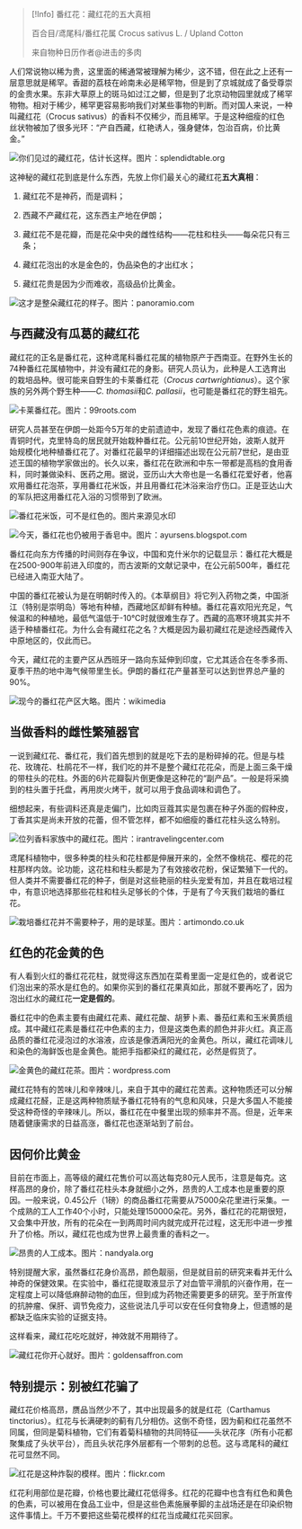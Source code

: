 > [!Info]
> 番红花：藏红花的五大真相
> 
> 百合目/鸢尾科/番红花属 Crocus sativus L. / Upland Cotton
> 
> 来自物种日历作者@进击的多肉


人们常说物以稀为贵，这里面的稀通常被理解为稀少，这不错，但在此之上还有一层意思就是稀罕。香甜的荔枝在岭南未必是稀罕物，但是到了京城就成了备受尊崇的金贵水果。东非大草原上的斑马如过江之鲫，但是到了北京动物园里就成了稀罕物物。相对于稀少，稀罕更容易影响我们对某些事物的判断。而对国人来说，一种叫藏红花（Crocus sativus）的香料不仅稀少，而且稀罕。于是这种细瘦的红色丝状物被加了很多光环：“产自西藏，红艳诱人，强身健体，包治百病，价比黄金。”

![你们见过的藏红花，估计长这样。图片：splendidtable.org](/imgs/plants/flower/Crocus/藏红花.jpg)

这神秘的藏红花到底是什么东西，先放上你们最关心的藏红花**五大真相**：

1. 藏红花不是神药，而是调料；

2. 西藏不产藏红花，这东西主产地在伊朗；

3. 藏红花不是花瓣，而是花朵中央的雌性结构——花柱和柱头——每朵花只有三条；

4. 藏红花泡出的水是金色的，伪品染色的才出红水；

5. 藏红花贵是因为少而难收，高级品价比黄金。

![这才是整朵藏红花的样子。图片：panoramio.com](/imgs/plants/flower/Crocus/整朵藏红花的样子.jpg)



## 与西藏没有瓜葛的藏红花

藏红花的正名是番红花，这种鸢尾科番红花属的植物原产于西南亚。在野外生长的74种番红花属植物中，并没有藏红花的身影。研究人员认为，此种是人工选育出的栽培品种。很可能来自野生的卡莱番红花（*Crocus cartwrightianus*）。这个家族的另外两个野生种——*C. thomasii*和*C. pallasii*，也可能是番红花的野生祖先。

![卡莱番红花。图片：99roots.com](/imgs/plants/flower/Crocus/c8be41d135a84cfdaf53317e76cd4c97_th.jpg)


研究人员甚至在伊朗一处距今5万年的史前遗迹中，发现了番红花色素的痕迹。在青铜时代，克里特岛的居民就开始栽种番红花。公元前10世纪开始，波斯人就开始规模化地种植番红花了。对番红花最早的详细描述出现在公元前7世纪，是由亚述王国的植物学家做出的。长久以来，番红花在欧洲和中东一带都是高档的食用香料，同时兼做染料、医药之用。据说，亚历山大大帝也是一名番红花爱好者，他喜欢用番红花泡茶，享用番红花米饭，并且用番红花沐浴来治疗伤口。正是亚达山大的军队把这用番红花入浴的习惯带到了欧洲。

![番红花米饭，可不是红色的。图片来源见水印](/imgs/plants/flower/Crocus/1ade97fb1a46496a9b409c4fcb2e8a5f_th.jpg)

![今天，番红花也仍被用于香皂中。图片：ayursens.blogspot.com](/imgs/plants/flower/Crocus/6e086abf481c4aacb99032b19deff51c_th.jpg)

番红花向东方传播的时间则存在争议，中国和克什米尔的记载显示：番红花大概是在2500-900年前进入印度的，而古波斯的文献记录中，在公元前500年，番红花已经进入南亚大陆了。

中国的番红花被认为是在明朝时传入的。《本草纲目》将它列入药物之类，中国浙江（特别是崇明岛）等地有种植，西藏地区却鲜有种植。番红花喜欢阳光充足，气候温和的种植地，最低气温低于-10℃时就很难生存了。西藏的高寒环境其实并不适于种植番红花。为什么会有藏红花之名？大概是因为最初藏红花是途经西藏传入中原地区的，仅此而已。

今天，藏红花的主要产区从西班牙一路向东延伸到印度，它尤其适合在冬季多雨、夏季干热的地中海气候带里生长。伊朗的番红花产量甚至可以达到世界总产量的90%。

![现今的番红花产区大略。图片：wikimedia](/imgs/plants/flower/Crocus/006c9ae506e042529a077da7e28b7ccb_th.jpg)



## 当做香料的雌性繁殖器官

一说到藏红花、番红花，我们首先想到的就是吃下去的是粉碎掉的花。但是与桂花、玫瑰花、杜鹃花不一样，我们吃的并不是整个藏红花花朵，而是上面三条干燥的带柱头的花柱。外面的6片花瓣裂片倒更像是这种花的“副产品”。一般是将采摘到的柱头置于托盘，再用炭火烤干，就可以用于食品调味和调色了。

细想起来，有些调料还真是走偏门，比如肉豆蔻其实是包裹在种子外面的假种皮，丁香其实是尚未开放的花蕾，但不管怎样，都不如细瘦的番红花柱头这么特别。

![位列香料家族中的藏红花。图片：irantravelingcenter.com](/imgs/plants/flower/Crocus/9a25bb2634084d099e98131ff8748ec2_th.jpg)



鸢尾科植物中，很多种类的柱头和花柱都是伸展开来的，全然不像桃花、樱花的花柱那样内敛。论功能，这花柱和柱头都是为了有效接收花粉，保证繁殖下一代的。但人类并不需要番红花的种子，倒是对这些艳丽的柱头宠爱有加，并且在栽培过程中，有意识地选择那些花柱和柱头足够长的个体，于是有了今天我们栽培的番红花。

![栽培番红花并不需要种子，用的是球茎。图片：artimondo.co.uk](/imgs/plants/flower/Crocus/70505be1e4484e06803fc223aa3c9e8c_th.jpg)



## 红色的花金黄的色

有人看到火红的番红花花柱，就觉得这东西加在菜肴里面一定是红色的，或者说它们泡出来的茶水是红色的。如果你买到的番红花果真如此，那就不要再吃了，因为泡出红水的藏红花**一定是假的**。

番红花中的色素主要有由藏红花素、藏红花酸、胡萝卜素、番茄红素和玉米黄质组成。其中藏红花素是番红花中色素的主力，但是这类色素的颜色并非火红。真正高品质的番红花浸泡过的水溶液，应该是像洒满阳光的金黄色。所以，藏红花调味儿和染色的海鲜饭也是金黄色。能把手指都染红的藏红花，必然是假货了。

![金黄色的藏红花茶。图片：wordpress.com](/imgs/plants/flower/Crocus/24e29aa7b7db46a497eb5817e380947e_th.jpg)

藏红花特有的苦味儿和辛辣味儿，来自于其中的藏红花苦素。这种物质还可以分解成藏红花醛，正是这两种物质赋予番红花特有的气息和风味，只是大多国人不能接受这种奇怪的辛辣味儿。所以，番红花在中餐里出现的频率并不高。但是，近年来随着健康需求的日益高涨，番红花也逐渐站到了前台。

## 因何价比黄金

目前在市面上，高等级的藏红花售价可以高达每克80元人民币，注意是每克。这样高昂的身价，除了番红花柱头本身就细小之外，昂贵的人工成本也是重要的原因。一般来说，0.45公斤（1磅）的商品番红花需要从75000朵花里进行采集。一个成熟的工人工作40个小时，只能处理150000朵花。另外，番红花的花期很短，又会集中开放，所有的花朵在一到两周时间内就完成开花过程，这无形中进一步推升了价格。所以，藏红花也成为世界上最贵重的香料之一。

![昂贵的人工成本。图片：nandyala.org](/imgs/plants/flower/Crocus/312e89b4939644f99c5b80fb09edf361_th.jpg)

特别提醒大家，虽然番红花身价高昂，颜色靓丽，但是就目前的研究来看并无什么神奇的保健效果。在实验中，番红花提取液显示了对血管平滑肌的兴奋作用，在一定程度上可以降低麻醉动物的血压，但到成为药物还需要更多的研究。至于所宣传的抗肿瘤、保肝、调节免疫力，这些说法几乎可以安在任何食物身上，但遗憾的是都缺乏临床实验的证据支持。

这样看来，藏红花吃吃就好，神效就不用期待了。

![藏红花你开心就好。图片：goldensaffron.com](/imgs/plants/flower/Crocus/65c8da62051544f49ec6d22b276198c7_th.jpg)



## 特别提示：别被红花骗了

藏红花价格高昂，赝品当然少不了，其中出现最多的就是红花（Carthamus tinctorius）。红花与长满硬刺的蓟有几分相仿。这倒不奇怪，因为蓟和红花虽然不同属，但同是菊科植物，它们有着菊科植物的共同特征——头状花序（所有小花都聚集成了头状平台），而且头状花序外层都有一个带刺的总苞。这与鸢尾科的藏红花可显然不同。

![红花是这种炸裂的模样。图片：flickr.com](/imgs/plants/flower/Crocus/355ac988c37640f2ae98dafada0ef165_th.jpg)

红花利用部位是花瓣，价格也要比藏红花低得多。红花的花瓣中也含有红色和黄色的色素，可以被用在食品工业中，但是这些色素施展拳脚的主战场还是在印染织物这件事情上。千万不要把这些菊花模样的红花当成藏红花买回家。